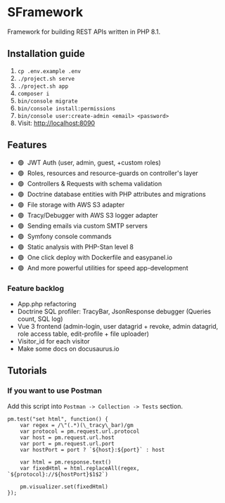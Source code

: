 # SFramework
Framework for building REST APIs written in PHP 8.1.

## Installation guide

1. `cp .env.example .env`
2. `./project.sh serve`
3. `./project.sh app`
4. `composer i`
5. `bin/console migrate`
6. `bin/console install:permissions`
7. `bin/console user:create-admin <email> <password>`
8. Visit: [http://localhost:8090](http://localhost:8090)

## Features
- 🟢&nbsp; JWT Auth (user, admin, guest, +custom roles)
- 🟢&nbsp; Roles, resources and resource-guards on controller's layer
- 🟢&nbsp; Controllers & Requests with schema validation
- 🟢&nbsp; Doctrine database entities with PHP attributes and migrations
- 🟢&nbsp; File storage with AWS S3 adapter
- 🟢&nbsp; Tracy/Debugger with AWS S3 logger adapter
- 🟢&nbsp; Sending emails via custom SMTP servers
- 🟢&nbsp; Symfony console commands
- 🟢&nbsp; Static analysis with PHP-Stan level 8
- 🟢&nbsp; One click deploy with Dockerfile and easypanel.io
- 🟢&nbsp; And more powerful utilities for speed app-development

### Feature backlog
- App.php refactoring
- Doctrine SQL profiler: TracyBar, JsonResponse debugger (Queries count, SQL log)
- Vue 3 frontend (admin-login, user datagrid + revoke, admin datagrid, role access table, edit-profile + file uploader)
- Visitor_id for each visitor
- Make some docs on docusaurus.io

## Tutorials

### If you want to use Postman
Add this script into `Postman -> Collection -> Tests` section. 

```JS
pm.test("set html", function() {
    var regex = /\"(.*)(\_tracy\_bar)/gm
    var protocol = pm.request.url.protocol
    var host = pm.request.url.host
    var port = pm.request.url.port
    var hostPort = port ? `${host}:${port}` : host

    var html = pm.response.text()
    var fixedHtml = html.replaceAll(regex, `${protocol}://${hostPort}$1$2`)

    pm.visualizer.set(fixedHtml)
});
```